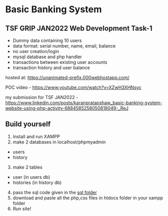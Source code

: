 # Basic Banking System
## TSF GRIP JAN2022 Web Development Task-1
- Dummy data containing 10 users
- data format: serial number, name, email, balance
- no user creation/login
- mysql database and php handler
- transactions between existing user accounts
- transaction history and user balance

hosted at: https://unanimated-prefix.000webhostapp.com/

POC video - https://www.youtube.com/watch?v=XZwH3XHNsyc

my submission for TSF JAN2022 - https://www.linkedin.com/posts/karanpratapshaw_basic-banking-system-website-using-php-activity-6884585258050818049-_ReJ

## Build yourself
1. Install and run XAMPP
2. make 2 databases in localhost/phpmyadmin
  - users
  - history
3. make 2 tables
  - user (in users db)
  - histories (in history db)
4. pass the sql code given in the [sql folder](https://github.com/iCaran/myBank/tree/main/sql)
5. download and paste all the php,css files in htdocs folder in your xampp folder
6. Run site!
